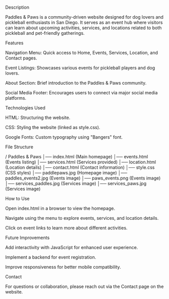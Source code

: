 Description

Paddles & Paws is a community-driven website designed for dog lovers and pickleball enthusiasts in San Diego. It serves as an event hub where visitors can learn about upcoming activities, services, and locations related to both pickleball and pet-friendly gatherings.

Features

Navigation Menu: Quick access to Home, Events, Services, Location, and Contact pages.

Event Listings: Showcases various events for pickleball players and dog lovers.

About Section: Brief introduction to the Paddles & Paws community.

Social Media Footer: Encourages users to connect via major social media platforms.

Technologies Used

HTML: Structuring the website.

CSS: Styling the website (linked as style.css).

Google Fonts: Custom typography using "Bangers" font.

File Structure

/ Paddles & Paws
│── index.html  (Main homepage)
│── events.html (Events listing)
│── services.html (Services provided)
│── location.html (Location details)
│── contact.html (Contact information)
│── style.css (CSS styles)
│── paddlepaws.jpg (Homepage image)
│── paddles_events2.jpg (Events image)
│── paws_events.png (Events image)
│── services_paddles.jpg (Services image)
│── services_paws.jpg (Services image)


How to Use

Open index.html in a browser to view the homepage.

Navigate using the menu to explore events, services, and location details.

Click on event links to learn more about different activities.

Future Improvements

Add interactivity with JavaScript for enhanced user experience.

Implement a backend for event registration.

Improve responsiveness for better mobile compatibility.

Contact

For questions or collaboration, please reach out via the Contact page on the website.
